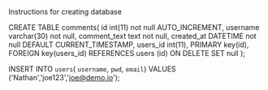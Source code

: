 Instructions for creating database

<!-- creating new table: -->

CREATE TABLE comments(
id int(11) not null AUTO_INCREMENT,
username varchar(30) not null,
comment_text text not null,
created_at DATETIME not null DEFAULT CURRENT_TIMESTAMP,
users_id int(11),
PRIMARY key(id),
FOREIGN key(users_id) REFERENCES users (id) ON DELETE SET null
);

 <!-- inserting new user -->

INSERT INTO `users`( `username`, `pwd`, `email`) VALUES ('Nathan','joe123','joe@demo.io');
